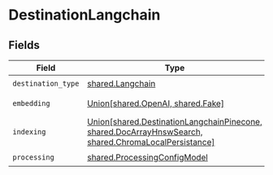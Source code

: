 # DestinationLangchain


## Fields

| Field                                                                                                                                   | Type                                                                                                                                    | Required                                                                                                                                | Description                                                                                                                             |
| --------------------------------------------------------------------------------------------------------------------------------------- | --------------------------------------------------------------------------------------------------------------------------------------- | --------------------------------------------------------------------------------------------------------------------------------------- | --------------------------------------------------------------------------------------------------------------------------------------- |
| `destination_type`                                                                                                                      | [shared.Langchain](../../models/shared/langchain.md)                                                                                    | :heavy_check_mark:                                                                                                                      | N/A                                                                                                                                     |
| `embedding`                                                                                                                             | [Union[shared.OpenAI, shared.Fake]](../../models/shared/embedding.md)                                                                   | :heavy_check_mark:                                                                                                                      | Embedding configuration                                                                                                                 |
| `indexing`                                                                                                                              | [Union[shared.DestinationLangchainPinecone, shared.DocArrayHnswSearch, shared.ChromaLocalPersistance]](../../models/shared/indexing.md) | :heavy_check_mark:                                                                                                                      | Indexing configuration                                                                                                                  |
| `processing`                                                                                                                            | [shared.ProcessingConfigModel](../../models/shared/processingconfigmodel.md)                                                            | :heavy_check_mark:                                                                                                                      | N/A                                                                                                                                     |